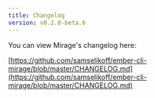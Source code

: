 ```yaml
---
title: Changelog
version: v0.2.0-beta.6
---
```


You can view Mirage's changelog here:

[https://github.com/samselikoff/ember-cli-mirage/blob/master/CHANGELOG.md](https://github.com/samselikoff/ember-cli-mirage/blob/master/CHANGELOG.md)
